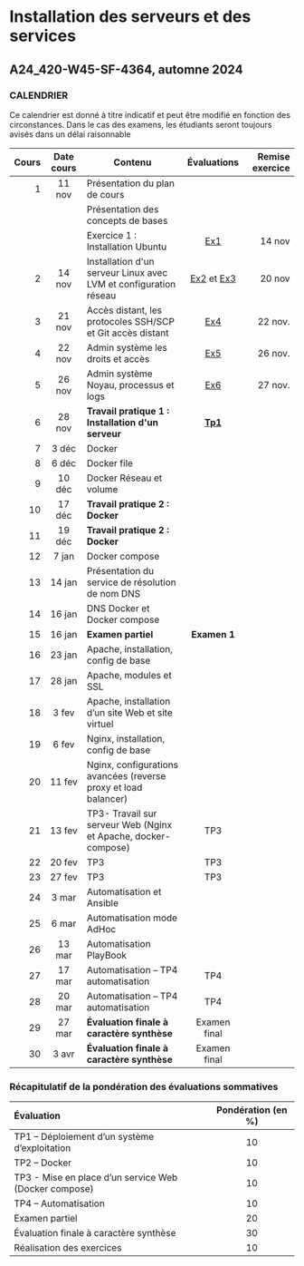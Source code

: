 # Installation des serveurs et des services 
## A24_420-W45-SF-4364, automne 2024

### CALENDRIER

Ce calendrier est donné à titre indicatif et peut être modifié en fonction des circonstances. Dans le cas des examens, les étudiants seront toujours avisés dans un délai raisonnable

|Cours	|Date cours |Contenu|Évaluations|  Remise exercice   
|----------:|:-------------:|----------------|:------:|------:|
|1|	11 nov |Présentation du plan de cours |||
| || Présentation des concepts de bases||
| ||Exercice 1 : Installation Ubuntu |[Ex1](Exercices/Exercice01_InstallationClient.md)|	14 nov|
|2|	14 nov|Installation d'un serveur Linux avec LVM et configuration réseau	 |[Ex2](Exercices/Exercice02_InstallationServeur.md) et [Ex3](Exercices/Exercice03_GestionLVM.md)| 20 nov|
|3| 21 nov|Accès distant, les protocoles SSH/SCP et Git accès distant |[Ex4](Exercices/Exercice04_PriseEnMainSrv.md)| 22 nov.
|4|	22 nov|Admin système les droits et accès |[Ex5](Exercices/Exercice05_AdminSysLinux.md)|26 nov.
|5|	26 nov|Admin système Noyau, processus et logs |[Ex6](Exercices/Exercice06_InstallationEnvTest.md)|27 nov. 
|6|	28 nov|**Travail pratique 1 : Installation d'un serveur** |**[Tp1](TPs/TravailPratique01.md)**||3 déc, 12h30
|7|	3 déc|Docker	 ||
|8|	6 déc|Docker file	 ||
|9|	10 déc|Docker Réseau et volume	 ||
|10| 17 déc|**Travail pratique 2 : Docker**	 ||
|11| 19 déc |**Travail pratique 2 : Docker**	 ||
|12|7 jan|Docker compose ||
|13|14 jan|	Présentation du service de résolution de nom DNS	
|14|16 jan|DNS Docker et Docker compose	 ||
|15|16 jan|	**Examen partiel** |**Examen 1**|
|16|23 jan|	Apache, installation, config de base	 ||
|17|28 jan|	Apache, modules et SSL	 ||
|18|3 fev|	Apache, installation d’un site Web et site virtuel	 ||
|19|6 fev|	Nginx, installation, config de base	 ||
|20|11 fev|	Nginx, configurations avancées (reverse proxy et load balancer) ||	
|21|13 fev| TP3- Travail sur serveur Web (Nginx et Apache, docker-compose)	|TP3|
|22|20 fev|	TP3	|TP3|	
|23|27 fev| TP3	|TP3|
|24|3 mar|Automatisation et Ansible||
|25|6 mar|Automatisation mode AdHoc||
|26|13 mar|	Automatisation PlayBook	||
|27|17 mar|	Automatisation – TP4 automatisation	|TP4|||
|28|20 mar|	Automatisation – TP4 automatisation	|TP4|||
|29|27 mar|	**Évaluation finale à caractère synthèse**|Examen final|||
|30|3 avr|	**Évaluation finale à caractère synthèse** | Examen final||

### Récapitulatif de la pondération des évaluations sommatives

|Évaluation | Pondération (en %) |
|:-------------|:------:|
|TP1 – Déploiement d’un système d’exploitation	| 10|
|TP2 – Docker	|10|
|TP3 - Mise en place d’un service Web (Docker compose)	| 10|
|TP4 – Automatisation	| 10|
|Examen partiel	| 20|
|Évaluation finale à caractère synthèse	 |30|
|Réalisation des exercices	|10|
